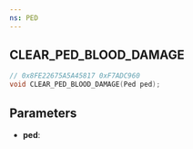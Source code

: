 ```yaml
---
ns: PED
---
```

## CLEAR_PED_BLOOD_DAMAGE

```c
// 0x8FE22675A5A45817 0xF7ADC960
void CLEAR_PED_BLOOD_DAMAGE(Ped ped);
```


## Parameters
* **ped**: 

